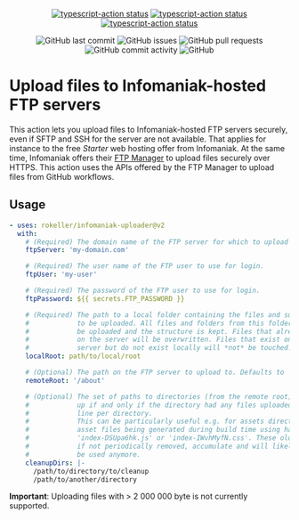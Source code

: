 <p align="center">
  <a href="https://github.com/rokeller/infomaniak-uploader/actions"><img alt="typescript-action status" src="https://github.com/rokeller/infomaniak-uploader/workflows/build-test/badge.svg"></a>
  <a href="https://github.com/rokeller/infomaniak-uploader/actions"><img alt="typescript-action status" src="https://github.com/rokeller/infomaniak-uploader/workflows/Check dist%2f/badge.svg"></a>
  <a href="https://github.com/rokeller/infomaniak-uploader/actions"><img alt="typescript-action status" src="https://github.com/rokeller/infomaniak-uploader/workflows/CodeQL/badge.svg"></a>
<p>
<p align="center">
  <img alt="GitHub last commit" src="https://img.shields.io/github/last-commit/rokeller/infomaniak-uploader">
  <img alt="GitHub issues" src="https://img.shields.io/github/issues-raw/rokeller/infomaniak-uploader">
  <img alt="GitHub pull requests" src="https://img.shields.io/github/issues-pr-raw/rokeller/infomaniak-uploader">
  <img alt="GitHub commit activity" src="https://img.shields.io/github/commit-activity/y/rokeller/infomaniak-uploader">
  <img alt="GitHub" src="https://img.shields.io/github/license/rokeller/infomaniak-uploader">
</p>

# Upload files to Infomaniak-hosted FTP servers

This action lets you upload files to Infomaniak-hosted FTP servers securely,
even if SFTP and SSH for the server are not available. That applies for instance
to the free _Starter_ web hosting offer from Infomaniak. At the same time,
Infomaniak offers their [FTP Manager](https://manager.infomaniak.com/ftp/) to
upload files securely over HTTPS. This action uses the APIs offered by the FTP
Manager to upload files from GitHub workflows.

## Usage

```yaml
- uses: rokeller/infomaniak-uploader@v2
  with:
    # (Required) The domain name of the FTP server for which to upload the files.
    ftpServer: 'my-domain.com'

    # (Required) The user name of the FTP user to use for login.
    ftpUser: 'my-user'

    # (Required) The password of the FTP user to use for login.
    ftpPassword: ${{ secrets.FTP_PASSWORD }}

    # (Required) The path to a local folder containing the files and sub-folders
    #            to be uploaded. All files and folders from this folder will
    #            be uploaded and the structure is kept. Files that already exist
    #            on the server will be overwritten. Files that exist on the
    #            server but do not exist locally will *not* be touched.
    localRoot: path/to/local/root

    # (Optional) The path on the FTP server to upload to. Defaults to '/'
    remoteRoot: '/about'

    # (Optional) The set of paths to directories (from the remote root) to clean
    #            up if and only if the directory had any files uploaded. Use one
    #            line per directory.
    #            This can be particularly useful e.g. for assets directories with
    #            asset files being generated during build time using hashes, like
    #            'index-DSUpa6hk.js' or 'index-IWvhMyfN.css'. These old files,
    #            if not periodically removed, accumulate and will likely never
    #            be used anymore.
    cleanupDirs: |-
      /path/to/directory/to/cleanup
      /path/to/another/directory
```

**Important**: Uploading files with > 2 000 000 byte is not currently supported.
